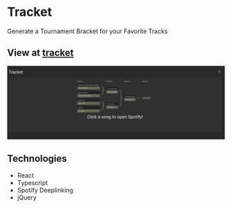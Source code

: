 # Tracket

Generate a Tournament Bracket for your Favorite Tracks

## View at [tracket](tracket-ui.netlify.com)

![screenshot](https://github.com/tracket-dev/tracket-ui/raw/master/tracket.png)

## Technologies

- React
- Typescript
- Spotify Deeplinking
- jQuery
